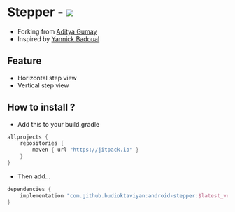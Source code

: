 # Stepper - [![](https://jitpack.io/v/budioktaviyan/android-stepper.svg)](https://jitpack.io/#budioktaviyan/android-stepper)

* Forking from [Aditya Gumay](https://github.com/radityagumay/step_circle_indicator)
* Inspired by [Yannick Badoual](https://github.com/badoualy/stepper-indicator)

## Feature
* Horizontal step view
* Vertical step view

## How to install ?

* Add this to your build.gradle

```gradle
allprojects {
    repositories {
        maven { url "https://jitpack.io" }
    }
}
```

* Then add...

```gradle
dependencies {
    implementation "com.github.budioktaviyan:android-stepper:$latest_version"
}
```
